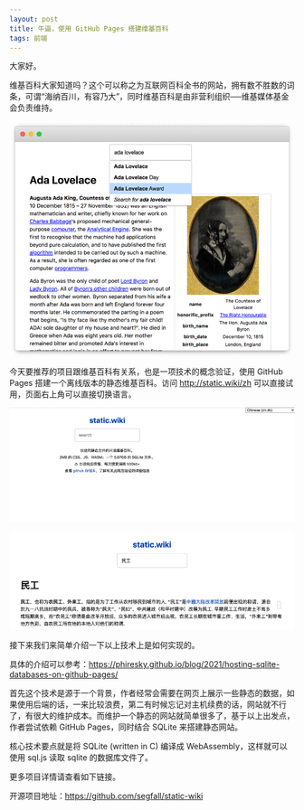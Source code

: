 ```yaml
---
layout: post
title: 牛逼，使用 GitHub Pages 搭建维基百科
tags: 前端
---
```


大家好。

维基百科大家知道吗？这个可以称之为互联网百科全书的网站，拥有数不胜数的词条，可谓“海纳百川，有容乃大”，同时维基百科是由非营利组织──维基媒体基金会负责维持。

![](https://raw.githubusercontent.com/ZhuPeng/pic/master/images/compress_wiki.demo.png)

今天要推荐的项目跟维基百科有关系，也是一项技术的概念验证，使用 GitHub Pages 搭建一个离线版本的静态维基百科。访问 http://static.wiki/zh 可以直接试用，页面右上角可以直接切换语言。

![image-20210822225402811](https://raw.githubusercontent.com/ZhuPeng/pic/master/images/compress_image-20210822225402811.png)

![image-20210822230950772](https://raw.githubusercontent.com/ZhuPeng/pic/master/images/compress_image-20210822230950772.png)

接下来我们来简单介绍一下以上技术上是如何实现的。

具体的介绍可以参考：https://phiresky.github.io/blog/2021/hosting-sqlite-databases-on-github-pages/

首先这个技术是源于一个背景，作者经常会需要在网页上展示一些静态的数据，如果使用后端的话，一来比较浪费，第二有时候忘记对主机续费的话，网站就不行了，有很大的维护成本。而维护一个静态的网站就简单很多了，基于以上出发点，作者尝试依赖 GitHub Pages，同时结合 SQLite 来搭建静态网站。

核心技术要点就是将 SQLite (written in C) 编译成 WebAssembly，这样就可以使用 sql.js 读取 sqlite 的数据库文件了。

更多项目详情请查看如下链接。

开源项目地址：https://github.com/segfall/static-wiki
